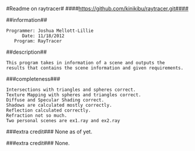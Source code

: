 #Readme on raytracer#
####https://github.com/kinikibu/raytracer.git####

##information##
```
Programmer: Joshua Mellott-Lillie
      Date: 11/18/2012
   Program: RayTracer
```

##description##
```
This program takes in information of a scene and outputs the
results that contains the scene information and given requirements.
```

###completeness###
```
Intersections with triangles and spheres correct.
Texture Mapping with spheres and triangles correct.
Diffuse and Specular Shading correct.
Shadows are calculated mostly correctly.
Reflection calculated correctly.
Refraction not so much.
Two personal scenes are ex1.ray and ex2.ray
```

###extra credit###
None as of yet.



###extra credit###
None.